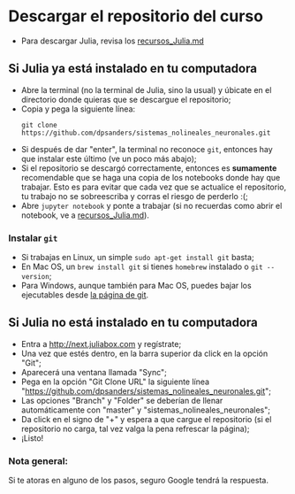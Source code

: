 # Descargar el repositorio del curso

- Para descargar Julia, revisa los [recursos_Julia.md](https://github.com/dpsanders/sistemas_nolineales_neuronales/blob/master/recursos_Julia.md)

## Si Julia ya está instalado en tu computadora

- Abre la terminal (no la terminal de Julia, sino la usual) y úbicate en el directorio donde quieras que se descargue el repositorio;
- Copia y pega la siguiente línea:
  ```
  git clone https://github.com/dpsanders/sistemas_nolineales_neuronales.git
  ```
- Si después de dar "enter", la terminal no reconoce `git`, entonces hay que instalar este último (ve un poco más abajo);
- Si el repositorio se descargó correctamente, entonces es **sumamente** recomendable que se haga una copia de los notebooks donde hay que trabajar.
Esto es para evitar que cada vez que se actualice el repositorio, tu trabajo no se sobreescriba y corras el riesgo de perderlo :(;
- Abre `jupyter notebook` y ponte a trabajar (si no recuerdas como abrir el notebook, ve a [recursos_Julia.md](https://github.com/dpsanders/sistemas_nolineales_neuronales/blob/master/recursos_Julia.md)).

### Instalar `git`
- Si trabajas en Linux, un simple `sudo apt-get install git` basta;
- En Mac OS, un `brew install git` si tienes `homebrew` instalado o `git --version`;
- Para Windows, aunque también para Mac OS, puedes bajar los ejecutables desde [la página de git](https://git-scm.com/downloads).

## Si Julia no está instalado en tu computadora

- Entra a http://next.juliabox.com y regístrate;
- Una vez que estés dentro, en la barra superior da click en la opción "Git";
- Aparecerá una ventana llamada "Sync";
- Pega en la opción "Git Clone URL" la siguiente línea
  "https://github.com/dpsanders/sistemas_nolineales_neuronales.git";
- Las opciones "Branch" y "Folder" se deberían de llenar automáticamente con
  "master" y "sistemas_nolineales_neuronales";
- Da click en el signo de "+" y espera a que cargue el repositorio (si el repositorio no carga, tal vez valga la pena refrescar la página);
- ¡Listo!

### Nota general:
Si te atoras en alguno de los pasos, seguro Google tendrá la respuesta.
